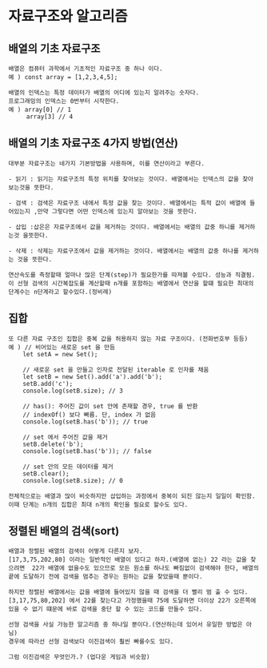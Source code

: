 # 자료구조와 알고리즘

## 배열의 기초 자료구조
    배열은 컴퓨터 과학에서 기초적인 자료구조 중 하나 이다.
    예 ) const array = [1,2,3,4,5];
    
    배열의 인덱스는 특정 데이터가 배열의 어디에 있는지 알려주는 숫자다.
    프로그래밍의 인덱스는 0번부터 시작한다.
    예 ) array[0] // 1
         array[3] // 4
## 배열의 기초 자료구조 4가지 방법(연산)
    대부분 자료구조는 네가지 기본방법을 사용하며, 이를 연산이라고 부른다.

    - 읽기 : 읽기는 자료구조의 특정 위치를 찾아보는 것이다. 배열에서는 인덱스의 값을 찾아 보는것을 뜻한다.

    - 검색 : 검색은 자료구조 내에서 특정 값을 찾는 것이다. 배열에서는 특적 값이 배열에 들어있는지 ,만약 그렇다면 어떤 인덱스에 있는지 알아보는 것을 뜻한다.

    - 삽입 :삽은은 자료구조에서 값을 제거하는 것이다. 배열에서는 배열의 값중 하니를 제거하는것 을뜻한다. 

    - 삭제 : 삭제는 자료구조에서 값을 제거하는 것이다. 배열에서는 배열의 값중 하나를 제거하는 것을 뜻한다.
    
    연산속도를 측정할때 얼마나 많은 단계(step)가 필요한가를 따져볼 수있다. 성능과 직결됨.
    이 선형 검색의 시간복잡도를 계산할때 n개를 포함하는 배열에서 연산을 할떄 필요한 최대의 단계수는 n단계라고 할수있다.(정비례)

## 집합
    또 다른 자료 구조인 집합은 중복 값을 허용하지 않는 자료 구조이다. (전화번호부 등등)
    예 ) // 비어있는 새로운 set 을 만듬
        let setA = new Set();
    
        // 새로운 set 을 만들고 인자로 전달된 iterable 로 인자를 채움
        let setB = new Set().add('a').add('b');
        setB.add('c');
        console.log(setB.size); // 3
        
        // has(): 주어진 값이 set 안에 존재할 경우, true 를 반환
        // indexOf() 보다 빠름. 단, index 가 없음
        console.log(setB.has('b')); // true
        
        // set 에서 주어진 값을 제거
        setB.delete('b');
        console.log(setB.has('b')); // false
        
        // set 안의 모든 데이터를 제거
        setB.clear();
        console.log(setB.size); // 0

    전체적으로는 배열과 많이 비슷하지만 삽입하는 과정에서 중복이 되진 않는지 일일이 확인함.
    이때 단계는 n개의 집합은 최대 n개의 확인을 필요로 할수도 있다.

## 정렬된 배열의 검색(sort)
    배열과 정렬된 배열의 검색이 어떻게 다른지 보자.
    [17,3,75,202,80] 이라는 일반적인 배열이 있다고 하자.(배열에 없는) 22 라는 값을 찾으려면  22가 배열에 없을수도 있으므로 모든 원소를 하나도 빠짐없이 검색해야 한다, 배열의 끝에 도달하기 전에 검색을 멈추는 경우는 원하는 값을 찾았을때 뿐이다.

    하지만 정렬된 배열에서는 값을 배열에 들어있지 않을 때 검색을 더 빨리 멈 출 수 있다. 
    [3,17,75,80,202] 에서 22를 찾는다고 가정했을때 75에 도달하면 더이상 22가 오른쪽에 있을 수 없기 떄문에 바로 검색을 중단 할 수 있는 코드를 만들수 있다.
    
    선형 검색을 사실 가능한 알고리즘 중 하나일 뿐이다.(연산하는데 있어서 유일한 방법은 아님)
    경우에 따라선 선형 검색보다 이진검색이 훨씬 빠를수도 있다.

    그럼 이진검색은 무엇인가.? (업다운 게임과 비슷함)

